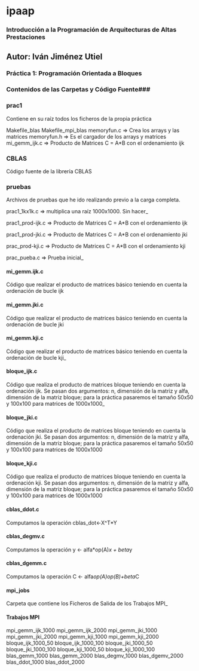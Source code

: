 # ipaap

### Introducción a la Programación de Arquitecturas de Altas Prestaciones

## Autor: Iván Jiménez Utiel

### Práctica 1: Programación Orientada a Bloques
### Contenidos de las Carpetas y Código Fuente###

### prac1

Contiene en su raíz todos los ficheros de la propia práctica

Makefile_blas
Makefile_mpi_blas
memoryfun.c		=> Crea los arrays y las matrices
memoryfun.h		=> Es el cargador de los arrays y matrices
mi_gemm_ijk.c   => Producto de Matrices C = A*B con el ordenamiento ijk

### CBLAS

Código fuente de la librería CBLAS

### pruebas

Archivos de pruebas que he ido realizando previo a la carga completa.

prac1_1kx1k.c			=> multiplica una raíz 1000x1000. Sin hacer_

prac1_prod-ijk.c		=> Producto de Matrices C = A*B con el ordenamiento ijk

prac1_prod-jki.c		=> Producto de Matrices C = A*B con el ordenamiento jki

prac_prod-kji.c			=> Producto de Matrices C = A*B con el ordenamiento kji

prac_pueba.c			=> Prueba inicial_

#### mi_gemm.ijk.c
Código que realizar el producto de matrices básico teniendo en cuenta la ordenación de bucle ijk

#### mi_gemm.jki.c
Código que realizar el producto de matrices básico teniendo en cuenta la ordenación de bucle jki

#### mi_gemm.kji.c
Código que realizar el producto de matrices básico teniendo en cuenta la ordenación de bucle kji_

#### bloque_ijk.c
Código que realiza el producto de matrices bloque teniendo en cuenta la ordenación ijk. 
Se pasan dos argumentos: n, dimensión de la matriz y alfa, dimensión de la matriz bloque; para la práctica pasaremos el tamaño 50x50 y 100x100 para matrices de 1000x1000_

#### bloque_jki.c
Código que realiza el producto de matrices bloque teniendo en cuenta la ordenación jki. 
Se pasan dos argumentos: n, dimensión de la matriz y alfa, dimensión de la matriz bloque; para la práctica pasaremos el tamaño 50x50 y 100x100 para matrices de 1000x1000

#### bloque_kji.c
Código que realiza el producto de matrices bloque teniendo en cuenta la ordenación kji. 
Se pasan dos argumentos: n, dimensión de la matriz y alfa, dimensión de la matriz bloque; para la práctica pasaremos el tamaño 50x50 y 100x100 para matrices de 1000x1000

#### cblas_ddot.c
Computamos la operación cblas_dot<-X^T*Y

#### cblas_degmv.c
Computamos la operación y <- alfa*op(A)*x + beta*y

#### cblas_dgemm.c
Computamos la operación C <- alfa*op(A)*op*(B)+beta*C

#### mpi_jobs
Carpeta que contiene los Ficheros de Salida de los Trabajos MPI_

#### Trabajos MPI
mpi_gemm_ijk_1000
mpi_gemm_ijk_2000
mpi_gemm_jki_1000
mpi_gemm_jki_2000
mpi_gemm_kji_1000
mpi_gemm_kji_2000
bloque_ijk_1000_50
bloque_ijk_1000_100
bloque_jki_1000_50
bloque_jki_1000_100
bloque_kji_1000_50
bloque_kji_1000_100
blas_gemm_1000
blas_gemm_2000
blas_degmv_1000
blas_dgemv_2000
blas_ddot_1000
blas_ddot_2000



